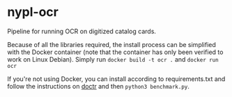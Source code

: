 # nypl-ocr
Pipeline for running OCR on digitized catalog cards.

Because of all the libraries required, the install process can be simplified with the Docker container
(note that the container has only been verified to work on Linux Debian). Simply run 
```docker build -t ocr .```
and 
```docker run ocr```

If you're not using Docker, you can install according to requirements.txt and 
follow the instructions on [doctr](https://mindee.github.io/doctr/getting_started/installing.html)
and then  ```python3 benchmark.py```.